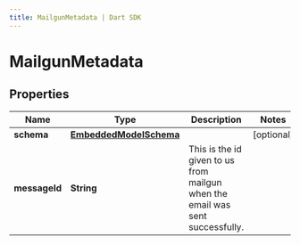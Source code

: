 ```yaml
---
title: MailgunMetadata | Dart SDK
---
```


# MailgunMetadata

## Properties
Name | Type | Description | Notes
------------ | ------------- | ------------- | -------------
**schema** | [**EmbeddedModelSchema**](EmbeddedModelSchema) |  | [optional] 
**messageId** | **String** | This is the id given to us from mailgun when the email was sent successfully. | 



